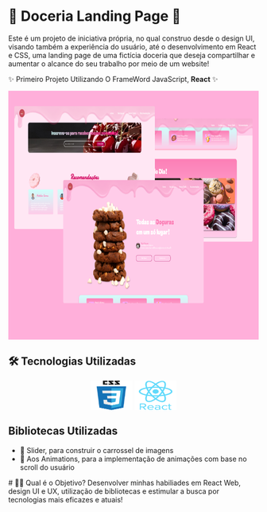 # 🍩 Doceria Landing Page 🍩
Este é um projeto de iniciativa própria, no qual construo desde o design UI, visando também a experiência do usuário, até o desenvolvimento em React e CSS, uma landing page de uma fictícia doceria que deseja compartilhar e aumentar o alcance do seu trabalho por meio de um website!

✨ Primeiro Projeto Utilizando O FrameWord JavaScript, <strong>React</strong> ✨

<img align='center' height='500' title="Seções Landing Page" alt="Três imagens que representam cada seção da Landing Page 'Principal', 'Destaques' e 'Recomendações'." src="./src/assets/images/DLP Cover.png">

## 🛠 Tecnologias Utilizadas

<div align="center">

<img align='center' height='60' width='85' title='CSS' alt='css' src='https://github.com/devicons/devicon/blob/master/icons/css3/css3-original-wordmark.svg'/>
<img align='center' height='60' width='85' title='JavaScript' alt='javascript' src='https://github.com/devicons/devicon/blob/master/icons/react/react-original-wordmark.svg'/>

</div>

## Bibliotecas Utilizadas
<ul>
    <li>
        💙 Slider, para construir o carrossel de imagens
    </li>
    <li>
        🔹 Aos Animations, para a implementação de animações com base no scroll do usuário 
    </li>
</ul>

<div>
# 👨‍💻 Qual é o Objetivo?
Desenvolver minhas habiliades em React Web, design UI e UX, utilização de bibliotecas e estimular a busca por tecnologias mais eficazes e atuais!
</div>
